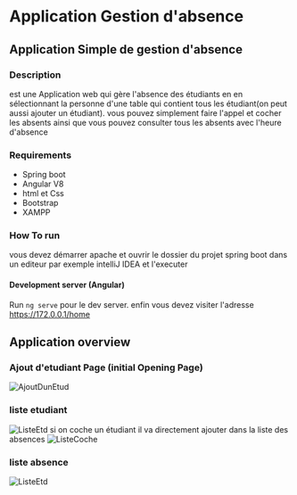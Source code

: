 # Application Gestion d'absence

## Application Simple de gestion d'absence 

### Description 
est une Application web qui gère l'absence des étudiants en en sélectionnant la personne d'une table qui contient tous les étudiant(on peut aussi ajouter un étudiant). vous pouvez simplement faire l'appel et cocher les absents ainsi que vous pouvez consulter tous les absents avec l'heure d'absence

### Requirements
* Spring boot
* Angular V8
* html et Css
* Bootstrap
* XAMPP

### How To run
vous devez démarrer apache et ouvrir le dossier du projet spring boot dans un editeur par exemple intelliJ IDEA et l'executer 
#### Development server (Angular)
Run `ng serve` pour le  dev server. 
enfin vous devez visiter l'adresse https://172.0.0.1/home 

## Application overview


### Ajout d'etudiant Page (initial Opening Page)
![AjoutDunEtud](https://user-images.githubusercontent.com/59474060/71782203-dff3ea80-2fd7-11ea-8d41-3ae206d0a428.jpeg)

### liste etudiant
![ListeEtd](https://user-images.githubusercontent.com/59474060/71782261-817b3c00-2fd8-11ea-87f3-02c44306e16a.jpeg)
si on coche un étudiant il va directement ajouter dans la liste des absences
![ListeCoche](https://user-images.githubusercontent.com/59474060/71782340-285fd800-2fd9-11ea-85a9-995dbca9a069.jpeg)


### liste absence
![ListeEtd](https://user-images.githubusercontent.com/59474060/71782261-817b3c00-2fd8-11ea-87f3-02c44306e16a.jpeg)